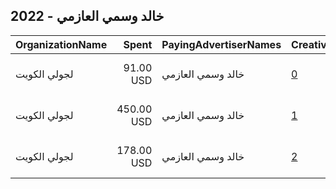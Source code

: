 ## 2022 - خالد وسمي العازمي 
|OrganizationName|Spent|PayingAdvertiserNames|CreativeUrls|Impressions|Genders|AgeBrackets|CountryCodes|BillingAddresses|CandidateBallotInformation|
|:---|---:|:---|:---|---:|:---|:---|:---|:---|:---|
|لجولي الكويت|91.00 USD|خالد وسمي العازمي|[0](https://www.snap.com/political-ads/asset/a2276a42db0db8d0105e7fc38668c5d5075c21f7c95f79d90b9a4a1a810c8171?mediaType=mp4)|58,545||21+|kuwait|"kuwait sabah alahmd,sbah alahmd,50604,KW"||
|لجولي الكويت|450.00 USD|خالد وسمي العازمي|[1](https://www.snap.com/political-ads/asset/901c7a8ed8156111d18d12f86f3c456db982c65aba26d736cd7ecfce5aa5a400?mediaType=mp4)|265,140||21+|kuwait|"kuwait sabah alahmd,sbah alahmd,50604,KW"||
|لجولي الكويت|178.00 USD|خالد وسمي العازمي|[2](https://www.snap.com/political-ads/asset/405d2b9dbce18ef768c77443fd7230e7f0bbc9318a9cc190027b91634a79a856?mediaType=mp4)|90,565||20+|kuwait|"kuwait sabah alahmd,sbah alahmd,50604,KW"||
